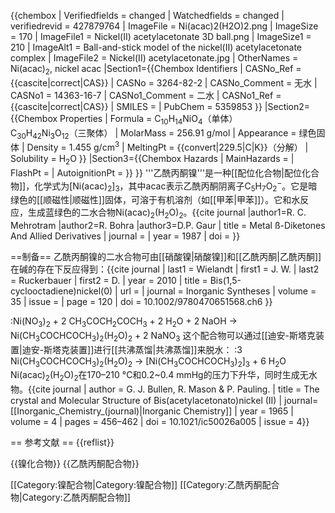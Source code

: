 {{chembox
| Verifiedfields = changed
| Watchedfields = changed
| verifiedrevid = 427879764
| ImageFile = Ni(acac)2(H2O)2.png
| ImageSize = 170
| ImageFile1 = Nickel(II) acetylacetonate 3D ball.png
| ImageSize1 = 210
| ImageAlt1 = Ball-and-stick model of the nickel(II) acetylacetonate complex
| ImageFile2 = Nickel(II) acetylacetonate.jpg
| OtherNames = Ni(acac)<sub>2</sub>, nickel acac
|Section1={{Chembox Identifiers
| CASNo_Ref = {{cascite|correct|CAS}}
| CASNo = 3264-82-2
| CASNo_Comment = 无水
| CASNo1 = 14363-16-7
| CASNo1_Comment = 二水
| CASNo1_Ref = {{cascite|correct|CAS}}
| SMILES = 
| PubChem = 5359853
  }}
|Section2={{Chembox Properties
| Formula = C<sub>10</sub>H<sub>14</sub>NiO<sub>4</sub>（单体）<BR>C<sub>30</sub>H<sub>42</sub>Ni<sub>3</sub>O<sub>12</sub>（三聚体）
| MolarMass = 256.91 g/mol
| Appearance = 绿色固体
| Density = 1.455 g/cm<sup>3</sup>
| MeltingPt = {{convert|229.5|C|K}}（分解）
| Solubility = H<sub>2</sub>O
  }}
|Section3={{Chembox Hazards
| MainHazards = 
| FlashPt = 
| AutoignitionPt = 
 }}
}}
'''乙酰丙酮镍'''是一种[[配位化合物|配位化合物]]，化学式为[Ni(acac)<sub>2</sub>]<sub>3</sub>，其中acac表示乙酰丙酮阴离子C<sub>5</sub>H<sub>7</sub>O<sub>2</sub><sup>−</sup>。它是暗绿色的[[顺磁性|顺磁性]]固体，可溶于有机溶剂（如[[甲苯|甲苯]]）。它和水反应，生成蓝绿色的二水合物Ni(acac)<sub>2</sub>(H<sub>2</sub>O)<sub>2</sub>。<ref name="Mehrotram">{{cite journal |author1=R. C. Mehrotram |author2=R. Bohra |author3=D.P. Gaur | title = Metal ß-Diketones And Allied Derivatives | journal = | year = 1987 | doi = }}</ref>

==制备==
乙酰丙酮镍的二水合物可由[[硝酸镍|硝酸镍]]和[[乙酰丙酮|乙酰丙酮]]在碱的存在下反应得到：<ref name=IS>{{cite journal | last1 = Wielandt | first1 = J. W. | last2 = Ruckerbauer | first2 = D. | year = 2010 | title = Bis(1,5-cyclooctadiene)nickel(0) | url = | journal = Inorganic Syntheses | volume = 35 | issue = | page = 120 | doi = 10.1002/9780470651568.ch6 }}</ref>

:Ni(NO<sub>3</sub>)<sub>2</sub>  +  2 CH<sub>3</sub>COCH<sub>2</sub>COCH<sub>3</sub>  +  2 H<sub>2</sub>O   + 2 NaOH   →    Ni(CH<sub>3</sub>COCHCOCH<sub>3</sub>)<sub>2</sub>(H<sub>2</sub>O)<sub>2</sub>  +  2 NaNO<sub>3</sub>
这个配合物可以通过[[迪安-斯塔克装置|迪安-斯塔克装置]]进行[[共沸蒸馏|共沸蒸馏]]来脱水：<ref name=IS/>
:3 Ni(CH<sub>3</sub>COCHCOCH<sub>3</sub>)<sub>2</sub>(H<sub>2</sub>O)<sub>2</sub>   →   [Ni(CH<sub>3</sub>COCHCOCH<sub>3</sub>)<sub>2</sub>]<sub>3</sub>  +  6 H<sub>2</sub>O
Ni(acac)<sub>2</sub>(H<sub>2</sub>O)<sub>2</sub>在170–210 °C和0.2~0.4 mmHg的压力下升华，同时生成无水物。<ref name="Bullen">{{cite journal | author = G. J. Bullen, R. Mason & P. Pauling. | title = The crystal and Molecular Structure of Bis(acetylacetonato)nickel (II)  | journal=[[Inorganic_Chemistry_(journal)|Inorganic Chemistry]] | year = 1965 | volume = 4 | pages = 456–462 | doi = 10.1021/ic50026a005 | issue = 4}}</ref>

== 参考文献 ==
{{reflist}}

{{镍化合物}}
{{乙酰丙酮配合物}}

[[Category:镍配合物|Category:镍配合物]]
[[Category:乙酰丙酮配合物|Category:乙酰丙酮配合物]]